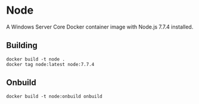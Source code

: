 # Node

A Windows Server Core Docker container image with Node.js 7.7.4 installed.

## Building

```
docker build -t node .
docker tag node:latest node:7.7.4
```

## Onbuild

```
docker build -t node:onbuild onbuild
```
